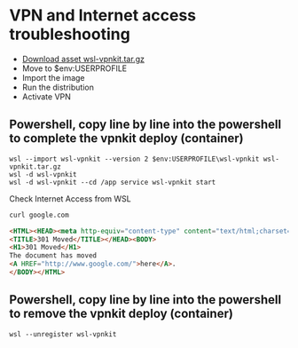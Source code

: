 # VPN and Internet access troubleshooting

- [Download asset wsl-vpnkit.tar.gz](https://github.com/sakai135/wsl-vpnkit/releases/)
- Move to $env:USERPROFILE
- Import the image
- Run the distribution
- Activate VPN

## Powershell, copy line by line into the powershell to complete the vpnkit deploy (container)

```Shell
wsl --import wsl-vpnkit --version 2 $env:USERPROFILE\wsl-vpnkit wsl-vpnkit.tar.gz
wsl -d wsl-vpnkit
wsl -d wsl-vpnkit --cd /app service wsl-vpnkit start
```
Check Internet Access from WSL

```bash
curl google.com
```

```html
<HTML><HEAD><meta http-equiv="content-type" content="text/html;charset=utf-8">
<TITLE>301 Moved</TITLE></HEAD><BODY>
<H1>301 Moved</H1>
The document has moved
<A HREF="http://www.google.com/">here</A>.
</BODY></HTML>
```

## Powershell, copy line by line into the powershell to remove the vpnkit deploy (container)


```Shell
wsl --unregister wsl-vpnkit
```
